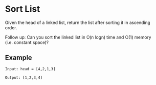 # Sort List

Given the head of a linked list, return the list after sorting it in ascending order.

Follow up: Can you sort the linked list in O(n logn) time and O(1) memory (i.e. constant space)?

## Example
```
Input: head = [4,2,1,3]

Output: [1,2,3,4]
```

